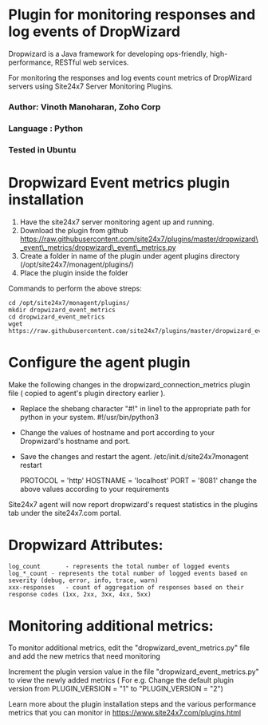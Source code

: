 Plugin for monitoring responses and log events of DropWizard
============================================================

Dropwizard is a Java framework for developing ops-friendly, high-performance, RESTful web services.

For monitoring the responses and log events count metrics of DropWizard servers using Site24x7 Server Monitoring Plugins. 
  
### Author: Vinoth Manoharan, Zoho Corp
### Language : Python
### Tested in Ubuntu

Dropwizard Event metrics plugin installation
================

1. Have the site24x7 server monitoring agent up and running.
2. Download the plugin from github https://raw.githubusercontent.com/site24x7/plugins/master/dropwizard\_event\_metrics/dropwizard\_event\_metrics.py
3. Create a folder in name of the plugin under agent plugins directory (/opt/site24x7/monagent/plugins/)
4. Place the plugin inside the folder 

Commands to perform the above streps:

	cd /opt/site24x7/monagent/plugins/
	mkdir dropwizard_event_metrics
	cd dropwizard_event_metrics
	wget https://raw.githubusercontent.com/site24x7/plugins/master/dropwizard_event_metrics/dropwizard_event_metrics.py


Configure the agent plugin
==========================
 
Make the following changes in the dropwizard_connection_metrics plugin file ( copied to agent's plugin directory earlier ).

- Replace the shebang character "#!" in line1 to the appropriate path for python in your system.
		#!/usr/bin/python3
- Change the values of hostname and port according to your Dropwizard's hostname and port.

- Save the changes and restart the agent.
		/etc/init.d/site24x7monagent restart

	PROTOCOL = 'http'
	HOSTNAME = 'localhost'
	PORT = '8081'
change the above values according to your requirements

Site24x7 agent will now report dropwizard's request statistics in the plugins tab under the site24x7.com portal.


Dropwizard Attributes:
======================
	log_count		- represents the total number of logged events
	log_*_count	- represents the total number of logged events based on severity (debug, error, info, trace, warn)
	xxx-responses 	- count of aggregation of responses based on their response codes (1xx, 2xx, 3xx, 4xx, 5xx)

Monitoring additional metrics:
==============================
To monitor additional metrics, edit the "dropwizard\_event\_metrics.py" file and add the new metrics that need monitoring
 
Increment the plugin version value in the file "dropwizard\_event\_metrics.py" to view the newly added metrics ( For e.g. Change the default plugin version from PLUGIN_VERSION = "1" to "PLUGIN_VERSION = "2") 


Learn more about the plugin installation steps and the various performance metrics that you can monitor in https://www.site24x7.com/plugins.html        